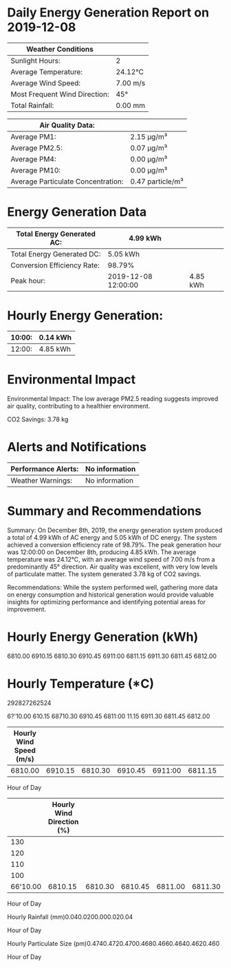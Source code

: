 # Daily Energy Generation Report on 2019-12-08

|Weather Conditions| |
|---|---|
|Sunlight Hours:|2|
|Average Temperature:|24.12°C|
|Average Wind Speed:|7.00 m/s|
|Most Frequent Wind Direction:|45°|
|Total Rainfall:|0.00 mm|

|Air Quality Data:| |
|---|---|
|Average PM1:|2.15 μg/m³|
|Average PM2.5:|0.07 μg/m³|
|Average PM4:|0.00 μg/m³|
|Average PM10:|0.00 μg/m³|
|Average Particulate Concentration:|0.47 particle/m³|

# Energy Generation Data

|Total Energy Generated AC:|4.99 kWh| |
|---|---|---|
|Total Energy Generated DC:|5.05 kWh| |
|Conversion Efficiency Rate:|98.79%| |
|Peak hour:|2019-12-08 12:00:00|4.85 kWh|

# Hourly Energy Generation:

|10:00:|0.14 kWh|
|---|---|
|12:00:|4.85 kWh|

# Environmental Impact

Environmental Impact: The low average PM2.5 reading suggests improved air quality, contributing to a healthier environment.

CO2 Savings: 3.78 kg

# Alerts and Notifications

|Performance Alerts:|No information|
|---|---|
|Weather Warnings:|No information|

# Summary and Recommendations

Summary: On December 8th, 2019, the energy generation system produced a total of 4.99 kWh of AC energy and 5.05 kWh of DC energy. The system achieved a conversion efficiency rate of 98.79%. The peak generation hour was 12:00:00 on December 8th, producing 4.85 kWh. The average temperature was 24.12°C, with an average wind speed of 7.00 m/s from a predominantly 45° direction. Air quality was excellent, with very low levels of particulate matter. The system generated 3.78 kg of CO2 savings.

Recommendations: While the system performed well, gathering more data on energy consumption and historical generation would provide valuable insights for optimizing performance and identifying potential areas for improvement.

# Hourly Energy Generation (kWh)

6810.00
6910.15
6810.30
6910.45
6911:00
6811.15
6911.30
6811.45
6812.00

# Hourly Temperature (*C)

292827262524

6?'10.00
610.15
68710.30
6910.45
6811:00
11.15
6911.30
6811.45
6812.00

|Hourly Wind Speed (m/s)| | | | | | | | |
|---|---|---|---|---|---|---|---|---|
|6810.00|6910.15|6810.30|6910.45|6911:00|6811.15|6911.30|6811.45|6812.00|

Hour of Day

| |Hourly Wind Direction (%)| | | | | | |
|---|---|---|---|---|---|---|---|
|130| | | | | | | |
|120| | | | | | | |
|110| | | | | | | |
|100| | | | | | | |
|66'10.00|6810.15|6810.30|6810.45|6811.00|6811.30|6811.45|6812.00|

Hour of Day

Hourly Rainfall (mm)0.040.0200.000.020.04

Hour of Day

Hourly Particulate Size (pm)0.4740.4720.4700.4680.4660.4640.4620.460

Hour of Day